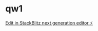 # qw1

[Edit in StackBlitz next generation editor ⚡️](https://stackblitz.com/~/github.com/shubham-babaa/qw1)